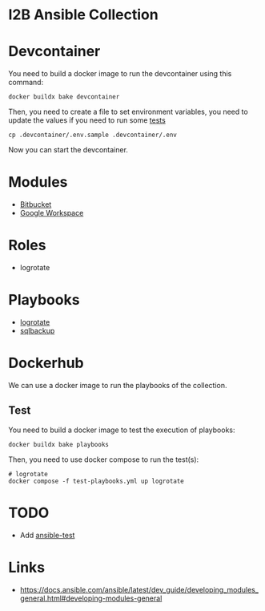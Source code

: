 # I2B Ansible Collection

# Devcontainer

You need to build a docker image to run the devcontainer using this command:
```
docker buildx bake devcontainer
```

Then, you need to create a file to set environment variables, you need to update the values if you need to run some [tests](./tests/README.md)
```
cp .devcontainer/.env.sample .devcontainer/.env
```

Now you can start the devcontainer.

# Modules

- [Bitbucket](src/README.bitbucket.md)
- [Google Workspace](src/README.gws.md)

# Roles

- logrotate

# Playbooks

- [logrotate](src/README.playbooks.md#logrotate)
- [sqlbackup](src/README.playbooks.md#sqlbackup)

# Dockerhub

We can use a docker image to run the playbooks of the collection.

## Test

You need to build a docker image to test the execution of playbooks:
```
docker buildx bake playbooks
```

Then, you need to use docker compose to run the test(s):
```
# logrotate
docker compose -f test-playbooks.yml up logrotate
```

# TODO

- Add [ansible-test](https://www.ansible.com/blog/introduction-to-ansible-test)

# Links

- https://docs.ansible.com/ansible/latest/dev_guide/developing_modules_general.html#developing-modules-general
